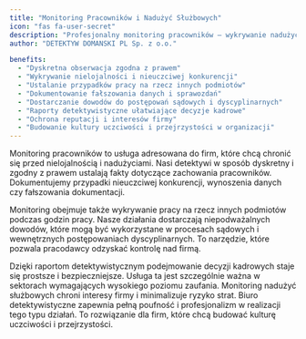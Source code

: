 ```yaml
---
title: "Monitoring Pracowników i Nadużyć Służbowych"
icon: "fas fa-user-secret"
description: "Profesjonalny monitoring pracowników – wykrywanie nadużyć, nielojalności i fałszerstw. Dyskretne działania detektywistyczne w zgodzie z prawem, pełna poufność i skuteczne raporty dla pracodawców."
author: "DETEKTYW DOMANSKI PL Sp. z o.o."

benefits:
  - "Dyskretna obserwacja zgodna z prawem"
  - "Wykrywanie nielojalności i nieuczciwej konkurencji"
  - "Ustalanie przypadków pracy na rzecz innych podmiotów"
  - "Dokumentowanie fałszowania danych i sprawozdań"
  - "Dostarczanie dowodów do postępowań sądowych i dyscyplinarnych"
  - "Raporty detektywistyczne ułatwiające decyzje kadrowe"
  - "Ochrona reputacji i interesów firmy"
  - "Budowanie kultury uczciwości i przejrzystości w organizacji"
---
```


Monitoring pracowników to usługa adresowana do firm, które chcą chronić się przed nielojalnością i nadużyciami. Nasi detektywi w sposób dyskretny i zgodny z prawem ustalają fakty dotyczące zachowania pracowników. Dokumentujemy przypadki nieuczciwej konkurencji, wynoszenia danych czy fałszowania dokumentacji.

Monitoring obejmuje także wykrywanie pracy na rzecz innych podmiotów podczas godzin pracy. Nasze działania dostarczają niepodważalnych dowodów, które mogą być wykorzystane w procesach sądowych i wewnętrznych postępowaniach dyscyplinarnych. To narzędzie, które pozwala pracodawcy odzyskać kontrolę nad firmą.

Dzięki raportom detektywistycznym podejmowanie decyzji kadrowych staje się prostsze i bezpieczniejsze. Usługa ta jest szczególnie ważna w sektorach wymagających wysokiego poziomu zaufania. Monitoring nadużyć służbowych chroni interesy firmy i minimalizuje ryzyko strat. Biuro detektywistyczne zapewnia pełną poufność i profesjonalizm w realizacji tego typu działań. To rozwiązanie dla firm, które chcą budować kulturę uczciwości i przejrzystości.
